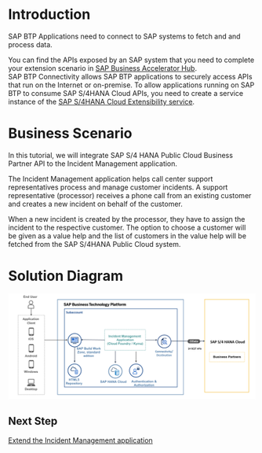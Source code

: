 # Introduction
SAP BTP Applications need to connect to SAP systems to fetch and and process data. 

You can find the APIs exposed by an SAP system that you need to complete your extension scenario in [SAP Business Accelerator Hub](https://api.sap.com/).  
SAP BTP Connectivity allows SAP BTP applications to securely access APIs that run on the Internet or on-premise. 
To allow applications running on SAP BTP to consume SAP S/4HANA Cloud APIs, you need to create a service instance of the [SAP S/4HANA Cloud Extensibility service](https://help.sap.com/docs/btp/sap-business-technology-platform/create-service-instance-to-consume-sap-s-4hana-cloud-apis?locale=en-USstate%3DPRODUCTION).

# Business Scenario

In this tutorial, we will integrate SAP S/4 HANA Public Cloud Business Partner API to the Incident Management application.

The Incident Management application helps call center support representatives process and manage customer incidents. A support representative (processor) receives a phone call from an existing customer and creates a new incident on behalf of the customer.

When a new incident is created by the processor, they have to assign the incident to the respective customer. The option to choose a customer will be given as a value help and the list of customers in the value help will be fetched from the SAP S/4HANA Public Cloud system. 


# Solution Diagram

  ![Solution Diagram](../../images/add-remote-service/Solution-Diagram-RS.png)

## Next Step

[Extend the Incident Management аpplication](./extend-app-cf.md)